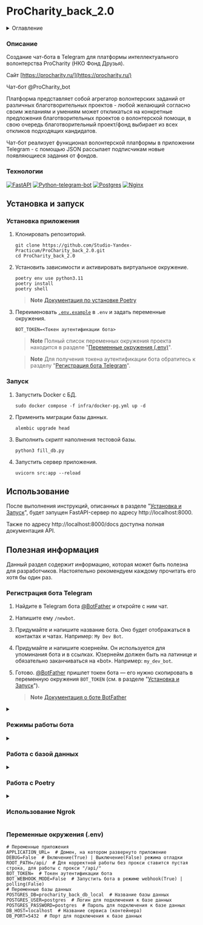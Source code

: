 # ProCharity_back_2.0

<details>
  <summary>Оглавление</summary>
  <ol>
    <li>
      <a href="#описание">Описание</a>
      <ul>
        <li><a href="#технологии">Технологии</a></li>
      </ul>
    </li>
    <li>
      <a href="#установка-и-запуск">Установка и запуск</a>
      <ul>
        <li><a href="#установка-приложения">Установка приложения</a></li>
        <li><a href="#запуск">Запуск</a></li>
      </ul>
    </li>
    <li><a href="#использование">Использование</a></li>
    <li>
      <a href="#полезная-информация">Полезная информация</a>
      <ul>
        <li><a href="#регистрация-бота-telegram">Регистрация бота Telegram</a></li>
        <li><a href="#режимы-работы-бота">Режимы работы бота</a></li>
        <li><a href="#работа-с-базой-данных">Работа с базой данных</a></li>
        <li><a href="#работа-с-poetry">Работа с Poetry</a></li>
        <li><a href="#использование-ngrok">Использование Ngrok</a></li>
        <li><a href="#переменные-окружения-env">Переменные окружения (.env)</a></li>
      </ul>
    </li>
  </ol>
</details>

### Описание

Создание чат-бота в Telegram для платформы интеллектуального волонтерства
ProCharity (НКО Фонд Друзья).

Сайт [https://procharity.ru/](https://procharity.ru/)

Чат-бот @ProCharity_bot

Платформа представляет собой агрегатор волонтерских заданий от различных
благотворительных проектов - любой желающий согласно своим желаниям и
умениям может откликаться на конкретные предложения благотворительных
проектов о волонтерской помощи, в свою очередь благотворительный проект/фонд
выбирает из всех откликов подходящих кандидатов.

Чат-бот реализует функционал волонтерской платформы в приложении Telegram -
с помощью JSON рассылает подписчикам новые появляющиеся задания от фондов.

### Технологии

[![FastAPI][FastAPI-badge]][FastAPI-url]
[![Python-telegram-bot][Python-telegram-bot-badge]][Python-telegram-bot-url]
[![Postgres][Postgres-badge]][Postgres-url]
[![Nginx][Nginx-badge]][Nginx-url]

## Установка и запуск

### Установка приложения

1. Клонировать репозиторий.

    ```shell
    git clone https://github.com/Studio-Yandex-Practicum/ProCharity_back_2.0.git
    cd ProCharity_back_2.0
    ```

2. Установить зависимости и активировать виртуальное окружение.

    ```shell
    poetry env use python3.11
    poetry install
    poetry shell
    ```

    > **Note**
    > [Документация по установке Poetry](https://python-poetry.org/docs/#installation)

3. Переименовать [`.env.example`](.env.example) в `.env` и задать переменные окружения.

    ```dotenv
    BOT_TOKEN=<Токен аутентификации бота>
    ```

    > **Note**
    > Полный список переменных окружения проекта находится в
    > разделе "[Переменные окружения (.env)](#переменные-окружения-env)".

    > **Note**
    > Для получения токена аутентификации бота обратитесь к
    > разделу "[Регистрация бота Telegram](#регистрация-бота-telegram)".

### Запуск

1. Запустить Docker с БД.

    ```shell
    sudo docker compose -f infra/docker-pg.yml up -d
    ````

2. Применить миграции базы данных.

    ```shell
    alembic upgrade head

3. Выполнить скрипт наполнения тестовой базы.

    ```shell
    python3 fill_db.py
    ```

4. Запустить сервер приложения.

    ```shell
    uvicorn src:app --reload
    ```

## Использование

После выполнения инструкций, описанных в разделе "[Установка и Запуск](#установка-и-запуск)",
будет запущен FastAPI-сервер по адресу http://localhost:8000.

Также по адресу http://localhost:8000/docs доступна полная документация API.

## Полезная информация

Данный раздел содержит информацию, которая может быть полезна для разработчиков.
Настоятельно рекомендуем каждому прочитать его хотя бы один раз.

### Регистрация бота Telegram

1. Найдите в Telegram бота [@BotFather](https://t.me/botfather) и откройте с ним чат.

2. Напишите ему `/newbot`.

3. Придумайте и напишите название бота. Оно будет отображаться в контактах и
чатах. Например: `My Dev Bot`.

4. Придумайте и напишите юзернейм. Он используется для упоминания бота и в
ссылках. Юзернейм должен быть на латинице и обязательно заканчиваться на
«bot». Например: `my_dev_bot`.

5. Готово. [@BotFather](https://t.me/botfather) пришлет токен бота — его нужно
скопировать в переменную окружения `BOT_TOKEN` (см. в разделе "[Установка и Запуск](#установка-и-запуск)").

    > **Note**
    > [Документация о боте BotFather](https://core.telegram.org/bots/features#botfather)

<details>
  <summary><h3>Режимы работы бота</h3></summary>

#### Запуск без API приложения

Выполнить скрипт запуска.

```shell
python src/run.py
```

> **Warning**:
> Возможно только в режиме [polling](#polling).

#### Polling

Задать значение переменной окружения (`.env`).

```dotenv
BOT_WEBHOOK_MODE=False
```

#### Webhook

Задать значение переменным окружения (`.env`).

```dotenv
BOT_WEBHOOK_MODE=True
APPLICATION_URL=http://example.com  # Пример
```

> **Note**
> [Подробнее о webhooks](https://github.com/python-telegram-bot/python-telegram-bot/wiki/Webhooks)

> **Note**
> Для теста через HTTPS можно использовать [Ngrok](https://ngrok.com/)
> (см. раздел "[Использование Ngrok](#использование-ngrok)").
</details>

<details>
  <summary><h3>Работа с базой данных</h3></summary>

#### Создание миграций

1. Применить существующие миграции:

    ```shell
    alembic upgrade head
    ```

2. Создать новую миграцию:

    ```shell
    alembic revision --autogenerate -m "<Название миграции>"
    ```

    В название миграции указывается
    для какого поля или модели внесены изменения, например:

    * add_shift_model
    * shift_add_field_title
    * shift_remove_field_title

3. Повторить пункт 1, для применения созданной миграции.

#### Откат миграций

Откатить последнюю миграцию:

```shell
alembic downgrade -1
```
</details>

<details>
  <summary><h3>Работа с Poetry</h3></summary>

В этом разделе представлены наиболее часто используемые команды.

Подробнее: https://python-poetry.org/docs/cli/

#### Настройка окружения проекта
Установку необходимо выполнять через curl, как в документации.

    ```shell
    poetry env use python3.11; poetry install
    ```

#### Активировать виртуальное окружение

    ```shell
    poetry shell
    ```

#### Добавить зависимость

    ```shell
    poetry add <package_name>
    ```

> **Note**
> Использование флага `--dev (-D)` позволяет установить зависимость,
> необходимую только для разработки.
> Это полезно для разделения develop и prod зависимостей.

#### Запустить скрипт без активации виртуального окружения

```shell
poetry run <script_name>.py
```
</details>

<details>
  <summary><h3>Использование Ngrok</h3></summary>

Этот раздел будет полезен, если у вас нет доменного имени с установленным
SSL-сертификатом.

[Ngrok](https://ngrok.com/) — это инструмент, который позволяет создавать временный общедоступный
адрес (туннель) для вашего локального сервера, находящимся за NAT или
брандмауэром.

Подробнее: https://ngrok.com/

1. Установить, следуя официальным инструкциям.

    https://ngrok.com/download

2. Запустить туннель.

    ```shell
    ngrok http 80
    ```

3. Задать значение переменной окружения (.env).

    ```dotenv
    APPLICATION_URL=https://1234-56-78-9.eu.ngrok.io  # Пример
    ```
</details>

### Переменные окружения (.env)

```dotenv
# Переменные приложения
APPLICATION_URL=  # Домен, на котором развернуто приложение
DEBUG=False  # Включение(True) | Выключение(False) режима отладки
ROOT_PATH=/api/  # Для корректной работы без прокси ставится пустая строка, для работы с прокси "/api/"
BOT_TOKEN=  # Токен аутентификации бота
BOT_WEBHOOK_MODE=False  # Запустить бота в режиме webhook(True) | polling(False)
# Переменные базы данных
POSTGRES_DB=procharity_back_db_local  # Название базы данных
POSTGRES_USER=postgres  # Логин для подключения к базе данных
POSTGRES_PASSWORD=postgres  # Пароль для подключения к базе данных
DB_HOST=localhost  # Название сервиса (контейнера)
DB_PORT=5432  # Порт для подключения к базе данных
```

<!-- MARKDOWN LINKS & BADGES -->

[FastAPI-url]: https://fastapi.tiangolo.com/
[FastAPI-badge]: https://img.shields.io/badge/FastAPI-005571?style=for-the-badge&logo=fastapi

[Python-telegram-bot-url]: https://github.com/python-telegram-bot/python-telegram-bot
[Python-telegram-bot-badge]: https://img.shields.io/badge/python--telegram--bot-2CA5E0?style=for-the-badge

[Postgres-url]: https://www.postgresql.org/
[Postgres-badge]: https://img.shields.io/badge/postgres-%23316192.svg?style=for-the-badge&logo=postgresql&logoColor=white

[Nginx-url]: https://nginx.org
[Nginx-badge]: https://img.shields.io/badge/nginx-%23009639.svg?style=for-the-badge&logo=nginx&logoColor=white~~
